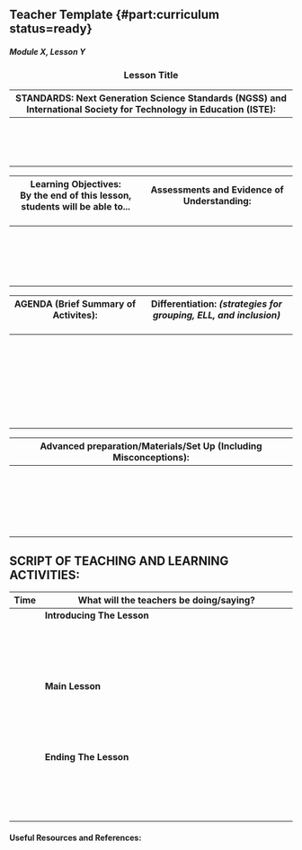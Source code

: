 ## Teacher Template {#part:curriculum status=ready}
<style>
    "font-family:Ubuntu;"
</style>


#### _Module X, Lesson Y_

### <div align="center">Lesson Title 

| STANDARDS: Next Generation Science Standards (NGSS) and International Society for Technology in Education (ISTE): <img width=100000/>|
| ---- |
| <br> <br> <br> <br> |

| Learning Objectives:<br>By the end of this lesson, students will be able to...<br> <br> <img width=100000/> | Assessments and Evidence of Understanding: <br> <br> <img width=100000/> |
| ---- | ---- |
| <br> <br> <br> <br> <br> | <br> <br> <br> <br> <br> |

| AGENDA (Brief Summary of Activites): <br> <br> <img width=100000/> | Differentiation: _(strategies for grouping, ELL, and inclusion)_ <br> <br> <img width=100000/> |
| ---- | ---- |
| <br> <br> <br> <br> <br> <br> <br> <br> | <br> <br> <br> <br> <br> <br> <br> <br> |

| Advanced preparation/Materials/Set Up (Including Misconceptions): <img width=100000/>|
| ---- |
| <br> <br> <br> <br> <br> <br> |

## SCRIPT OF TEACHING AND LEARNING ACTIVITIES:

| Time | <img width=100000/> What will the teachers be doing/saying? |
| ---- | ---- |
| <br> <br> <br> <br> <br> <br> | **Introducing The Lesson** <br> <br> <br> <br> <br> <br> |
| <br> <br> <br> <br> <br> <br> | **Main Lesson** <br> <br> <br> <br> <br> <br> |
| <br> <br> <br> <br> <br> <br> | **Ending The Lesson** <br> <br> <br> <br> <br> <br> |

#### Useful Resources and References: